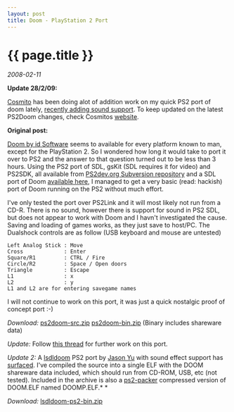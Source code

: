 ```yaml
---
layout: post
title: Doom - PlayStation 2 Port
---
```


# {{ page.title }} 

*2008-02-11*

**Update 28/2/09:**

[Cosmito](http://forums.ps2dev.org/profile.php?mode=viewprofile&u=8970) has been doing alot of addition work on my quick PS2 port of doom lately, [recently adding sound support](http://ps2homebrewing.wordpress.com/2009/02/24/ps2doom-with-proper-sound-at-last/). To keep updated on the latest PS2Doom changes, check Cosmitos [website](http://ps2homebrewing.wordpress.com/).

**Original post:**

[Doom by id Software](http://en.wikipedia.org/wiki/Doom_%28video_game%29) seems to available for every platform known to man, except for the PlayStation 2. So I wondered how long it would take to port it over to PS2 and the answer to that question turned out to be less than 3 hours. Using the PS2 port of SDL, gsKit (SDL requires it for video) and PS2SDK, all available from <a href="http://svn.ps2dev.org">PS2dev.org Subversion repository</a> and a SDL port of Doom [available here](http://www.libsdl.org/projects/doom/), I managed to get a very basic (read: hackish) port of Doom running on the PS2 without much effort.

I've only tested the port over PS2Link and it will most likely not run from a CD-R. There is no sound, however there is support for sound in PS2 SDL, but does not appear to work with Doom and I havn't investigated the cause. Saving and loading of games works, as they just save to host/PC. The Dualshock controls are as follow (USB keyboard and mouse are untested)


	Left Analog Stick : Move
	Cross             : Enter
	Square/R1         : CTRL / Fire
	Circle/R2         : Space / Open doors
	Triangle          : Escape
	L1                : x
	L2                : y
	L1 and L2 are for entering savegame names


I will not continue to work on this port, it was just a quick nostalgic proof of concept port :-)

*Download:* <a title="ps2doom-src.zip" href="http://lukasz.dk/files/ps2doom-src.zip">ps2doom-src.zip</a> <a title="ps2doom-bin.zip" href="http://lukasz.dk/files/ps2doom-bin.zip">ps2doom-bin.zip</a> (Binary includes shareware data)

*Update:* Follow <a href="http://forums.ps2dev.org/viewtopic.php?t=9798">this thread</a> for further work on this port.

*Update 2:* A <a href="http://firehead.org/~jessh/lsdldoom/">lsdldoom</a> PS2 port by <a href="http://www.jasonyu.net/">Jason Yu</a> with sound effect support has <a href="http://forums.ps2dev.org/viewtopic.php?p=66358#66358">surfaced</a>. I've compiled the source into a single ELF with the DOOM shareware data included, which should run from CD-ROM, USB, etc (not tested). Included in the archive is also a <a href="http://ps2dev.org/ps2/Tools/Packers/Unpackers/PS2-Packer_0.4.4">ps2-packer</a> compressed version of DOOM.ELF named DOOMP.ELF.* *

*Download:* <span class="postbody"><a href="http://lukasz.dk/files/lsdldoom-ps2-bin.zip" target="_blank">lsdldoom-ps2-bin.zip</a></span>

<span class="postbody"> </span>